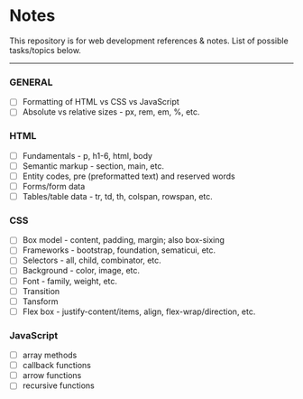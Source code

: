# Notes
This repository is for web development references & notes. List of possible tasks/topics below.

------------
### GENERAL
- [ ] Formatting of HTML vs CSS vs JavaScript
- [ ] Absolute vs relative sizes - px, rem, em, %, etc.

### HTML
- [ ] Fundamentals - p, h1-6, html, body
- [ ] Semantic markup - section, main, etc.
- [ ] Entity codes, pre (preformatted text) and reserved words
- [ ] Forms/form data
- [ ] Tables/table data - tr, td, th, colspan, rowspan, etc.

### CSS
- [ ] Box model - content, padding, margin; also box-sixing
- [ ] Frameworks - bootstrap, foundation, sematicui, etc.
- [ ] Selectors - all, child, combinator, etc.
- [ ] Background - color, image, etc.
- [ ] Font - family, weight, etc.
- [ ] Transition
- [ ] Tansform
- [ ] Flex box - justify-content/items, align, flex-wrap/direction, etc.

### JavaScript
- [ ] array methods
- [ ] callback functions
- [ ] arrow functions
- [ ] recursive functions
